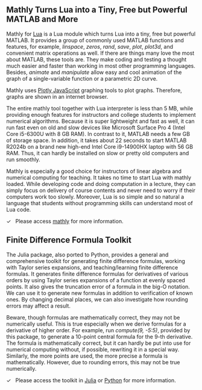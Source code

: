 <h2>Mathly Turns Lua into a Tiny, Free but Powerful MATLAB and More</h2>

<p>Mathly for <a href=https://www.lua.org>Lua</a> is a Lua module which turns Lua into a tiny, free but powerful MATLAB. It provides a group of commonly
used MATLAB functions and features, for example,  <em>linspace</em>, <em>zeros</em>, <em>rand</em>, <em>save</em>, <em>plot</em>, <em>plot3d</em>, and
convenient matrix operations as well. If there are things many love the most about MATLAB, these tools are. They make coding and testing a thought much
easier and faster than working in most other programming languages. Besides, <em>animate</em> and <em>manipulate</em> allow easy and cool animation of the graph of a
single-variable function or a parametric 2D curve.</p>

<p>Mathly uses <a href=https://plotly.com/javascript/>Plotly JavaScript</a> graphing tools to plot graphs. Therefore, graphs are
shown in an internet browser.</p>

<p>The entire mathly tool together with Lua interpreter is less than 5 MB, while providing enough features for instructors and college students
to implement numerical algorithms. Because it is super lightweight and fast as well, it can run fast even on old and slow devices like 
Microsoft Surface Pro 4 (Intel Core i5-6300U with 8 GB RAM). In contrast to it, MATLAB needs a few GB of storage space. In addition, 
it takes about 22 seconds to start MATLAB R2024b on a brand new high-end Intel Core i9-14900HX laptop with 56 GB RAM. Thus, it can hardly 
be installed on slow or pretty old computers and run smoothly.</p>

<p>Mathly is especially a good choice for instructors of linear algebra and numerical computing for teaching. It takes no time to
start Lua with mathly loaded. While developing code and doing computation in a lecture, they can simply focus on delivery
of course contents and never need to worry if their computers work too slowly. Moreover, Lua is so
simple and so natural a language that students without programming skills can understand most of Lua code.</p>

<p>&#x2713; &nbsp; Please access <a href=https://github.com/fdformula/MathlyLua>mathly</a> for more information.</p>

<h2>Finite Difference Formula Toolkit</h2>

<p>The Julia package, also ported to Python, provides a general and comprehensive toolkit
for generating finite difference formulas, working with Taylor series expansions, and teaching/learning finite difference formulas. It generates
finite difference formulas for derivatives of various orders by using Taylor series expansions of a function at evenly spaced points. It also gives
the truncation error of a formula in the big-O notation. We can use it to generate new formulas in addition to verification of known ones. By
changing decimal places, we can also investigate how rounding errors may affect a result.</p>

<p>Beware, though formulas are mathematically correct, they may not be numerically useful. This is true especially when we derive formulas for a
derivative of higher order. For example, run <em>compute(9, -5:5)</em>, provided by this package, to generate a 10-point central formula for the 9-th
derivative. The formula is mathematically correct, but it can hardly be put into use for numerical computing without, if possible, rewriting it
in a special way. Similarly, the more points are used, the more precise a formula is mathematically. However, due to rounding errors, this may
not be true numerically.</p>

<p>&#x2713; &nbsp; Please access the toolkit in <a href=https://github.com/fdformula/FiniteDifferenceFormula.jl>Julia</a> or
<a href=https://github.com/fdformula/FiniteDifferenceFormula.py>Python</a> for more information.</p>

</body>
</html>

